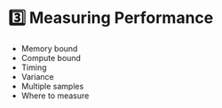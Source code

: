 # 3️⃣ Measuring Performance

* Memory bound
* Compute bound
* Timing
* Variance
* Multiple samples
* Where to measure
